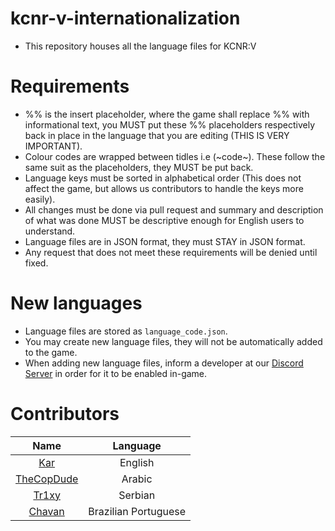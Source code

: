 # kcnr-v-internationalization
- This repository houses all the language files for KCNR:V

# Requirements

- %% is the insert placeholder, where the game shall replace %% with informational text, you MUST put these %% placeholders respectively back in place in the language that you are editing (THIS IS VERY IMPORTANT).
- Colour codes are wrapped between tidles i.e (~code~). These follow the same suit as the placeholders, they MUST be put back.
- Language keys must be sorted in alphabetical order (This does not affect the game, but allows us contributors to handle the keys more easily).
- All changes must be done via pull request and summary and description of what was done MUST be descriptive enough for English users to understand.
- Language files are in JSON format, they must STAY in JSON format.
- Any request that does not meet these requirements will be denied until fixed.

# New languages

- Language files are stored as `language_code.json`.
- You may create new language files, they will not be automatically added to the game.
- When adding new language files, inform a developer at our [Discord Server](https://www.discord.me/kcnr) in order for it to be enabled in-game.

# Contributors

| Name | Language |
|:----------:|:-------------:|
| [Kar](https://github.com/karimcambridge) | English |
| [TheCopDude](https://github.com/TheCopDude) | Arabic |
| [Tr1xy](https://github.com/tr1xy) | Serbian |
| [Chavan](https://github.com/Chavanz) | Brazilian Portuguese |